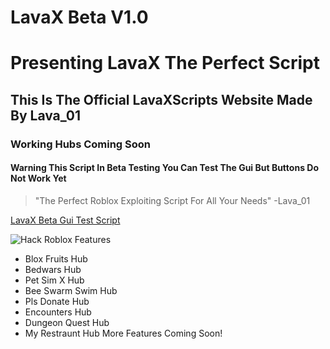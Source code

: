 # LavaX Beta V1.0
# Presenting LavaX The Perfect Script
## This Is The Official LavaXScripts Website Made By Lava_01
### Working Hubs Coming Soon
#### Warning This Script In Beta Testing You Can Test The Gui But Buttons Do Not Work Yet
> "The Perfect Roblox Exploiting Script For All Your Needs" -Lava_01


[LavaX Beta Gui Test Script](https://raw.githubusercontent.com/LavaXScripts/LavaXPrivate/main/LavaXPrivate)

![Hack Roblox](https://images.unsplash.com/photo-1637466828537-8124def82012?ixlib=rb-4.0.3&q=85&fm=jpg&crop=entropy&cs=srgb&dl=eugene-golovesov-gYtVGmtvOYo-unsplash.jpg)
Features
+ Blox Fruits Hub
+ Bedwars Hub
+ Pet Sim X Hub
+ Bee Swarm Swim Hub
+ Pls Donate Hub
+ Encounters Hub
+ Dungeon Quest Hub
+ My Restraunt Hub
More Features Coming Soon!
